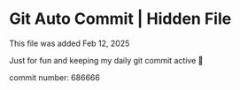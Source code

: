 # Git Auto Commit | Hidden File

This file was added Feb 12, 2025

Just for fun and keeping my daily git commit active 🤪

commit number: 686666
